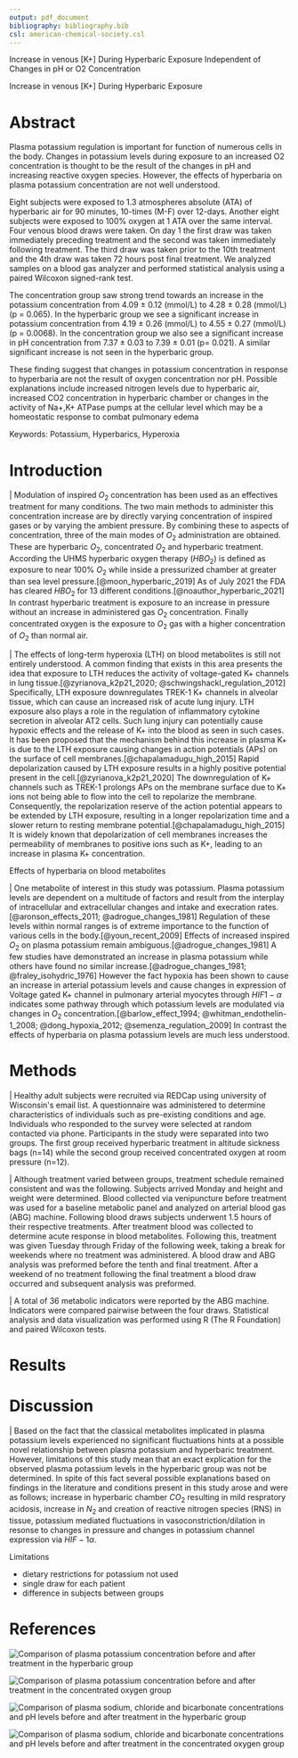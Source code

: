 ```yaml
---
output: pdf_document
bibliography: bibliography.bib
csl: american-chemical-society.csl
---
```


<!---pandoc --bibliography=test.bib --citeproc -o test.pdf test.md--->

Increase in venous [K+] During Hyperbaric Exposure Independent of Changes in pH or O2 Concentration

Increase in venous [K+] During Hyperbaric Exposure

# Abstract
Plasma potassium regulation is important for function of numerous cells in the body. Changes in potassium levels during exposure to an increased O2 concentration is thought to be the result of the changes in pH and increasing reactive oxygen species. However, the effects of hyperbaria on plasma potassium concentration are not well understood.

Eight subjects were exposed to 1.3 atmospheres absolute (ATA) of hyperbaric air for 90 minutes, 10-times (M-F) over 12-days. Another eight subjects were exposed to 100% oxygen at 1 ATA over the same interval. Four venous blood draws were taken. On day 1 the first draw was taken immediately preceding treatment and the second was taken immediately following treatment. The third draw was taken prior to the 10th treatment and the 4th draw was taken 72 hours post final treatment. We analyzed samples on a blood gas analyzer and performed statistical analysis using a paired Wilcoxon signed-rank test.

The concentration group saw strong trend towards an increase in the potassium concentration from 4.09 ± 0.12 (mmol/L) to 4.28 ± 0.28 (mmol/L) (p = 0.065). In the hyperbaric group we see a significant increase in potassium concentration from 4.19 ± 0.26 (mmol/L) to 4.55 ± 0.27 (mmol/L) (p = 0.0068). In the concentration group we also see a significant increase in pH concentration from 7.37 ± 0.03 to 7.39 ± 0.01 (p= 0.021). A similar significant increase is not seen in the hyperbaric group.

These finding suggest that changes in potassium concentration in response to hyperbaria are not the result of oxygen concentration nor pH. Possible explanations include increased nitrogen levels due to hyperbaric air, increased CO2 concentration in hyperbaric chamber or changes in the activity of Na+,K+ ATPase pumps at the cellular level which may be a homeostatic response to combat pulmonary edema

Keywords: Potassium, Hyperbarics, Hyperoxia

# Introduction

|       Modulation of inspired $O_2$ concentration has been used as an effectives treatment for many conditions. The two main methods to administer this concentration increase are by directly varying concentration of inspired gases or by varying the ambient pressure. By combining these to aspects of concentration, three of the main modes of $O_2$ administration are obtained. These are hyperbaric $O_2$, concentrated $O_2$ and hyperbaric treatment. According the UHMS hyperbaric oxygen therapy ($HBO_2$) is defined as exposure to near 100% $O_2$ while inside a pressurized chamber at greater than sea level pressure.[@moon_hyperbaric_2019] As of July 2021 the FDA has cleared $HBO_2$ for 13 different conditions.[@noauthor_hyperbaric_2021] In contrast hyperbaric treatment is exposure to an increase in pressure without an increase in administered gas $O_2$ concentration. Finally concentrated oxygen is the exposure to $O_2$ gas with a higher concentration of $O_2$ than normal air.

|       The effects of long-term hyperoxia (LTH) on blood metabolites is still not entirely understood. A common finding that exists in this area presents the idea that exposure to LTH reduces the activity of voltage-gated K+ channels in lung tissue.[@zyrianova_k2p21_2020; @schwingshackl_regulation_2012] Specifically, LTH exposure downregulates TREK-1 K+ channels in alveolar tissue, which can cause an increased risk of acute lung injury. LTH exposure also plays a role in the regulation of inflammatory cytokine secretion in alveolar AT2 cells. Such lung injury can potentially cause hypoxic effects and the release of K+ into the blood as seen in such cases.  It has been proposed that the mechanism behind this increase in plasma K+ is due to the LTH exposure causing changes in action potentials (APs) on the surface of cell membranes.[@chapalamadugu_high_2015] Rapid depolarization caused by LTH exposure results in a highly positive potential present in the cell.[@zyrianova_k2p21_2020] The downregulation of K+ channels such as TREK-1 prolongs APs on the membrane surface due to K+ ions not being able to flow into the cell to repolarize the membrane. Consequently, the repolarization reserve of the action potential appears to be extended by LTH exposure, resulting in a longer repolarization time and a slower return to resting membrane potential.[@chapalamadugu_high_2015] It is widely known that depolarization of cell membranes increases the permeability of membranes to positive ions such as K+, leading to an increase in plasma K+ concentration.

Effects of hyperbaria on blood metabolites

|       One metabolite of interest in this study was potassium. Plasma potassium levels are dependent on a multitude of factors and result from the interplay of intracellular and extracellular changes and intake and execration rates.[@aronson_effects_2011; @adrogue_changes_1981] Regulation of these levels within normal ranges is of extreme importance to the function of various cells in the body.[@youn_recent_2009] Effects of increased inspired $O_2$ on plasma potassium remain ambiguous.[@adrogue_changes_1981] A few studies have demonstrated an increase in plasma potassium while others have found no similar increase.[@adrogue_changes_1981; @fraley_isohydric_1976] However the fact hypoxia has been shown to cause an increase in arterial potassium levels and cause changes in expression of Voltage gated K+ channel in pulmonary arterial myocytes through $HIF1-\alpha$ indicates some pathway through which potassium levels are modulated via changes in $O_2$ concentration.[@barlow_effect_1994; @whitman_endothelin-1_2008; @dong_hypoxia_2012; @semenza_regulation_2009] In contrast the effects of hyperbaria on plasma potassium levels are much less understood.

# Methods

|       Healthy adult subjects were recruited via REDCap using university of Wisconsin's email list. A questionnaire was administered to determine characteristics of individuals such as pre-existing conditions and age. Individuals who responded to the survey were selected at random contacted via phone. Participants in the study were separated into two groups. The first group received hyperbaric treatment in altitude sickness bags (n=14) while the second group received concentrated oxygen at room pressure (n=12).

|        Although treatment varied between groups, treatment schedule remained consistent and was the following. Subjects arrived Monday and height and weight were determined. Blood collected via venipuncture before treatment was used for a baseline metabolic panel and analyzed on arterial blood gas (ABG) machine. Following blood draws subjects underwent 1.5 hours of their respective treatments. After treatment blood was collected to determine acute response in blood metabolites. Following this, treatment was given Tuesday through Friday of the following week, taking a break for weekends where no treatment was administered. A blood draw and ABG analysis was preformed before the tenth and final treatment. After a weekend of no treatment following the final treatment a blood draw occurred and subsequent analysis was preformed.

|       A total of 36 metabolic indicators were reported by the ABG machine. Indicators were compared pairwise between the four draws. Statistical analysis and data visualization was performed using R (The R Foundation) and paired Wilcoxon tests.

# Results

# Discussion

|      Based on the fact that the classical metabolites implicated in plasma potassium levels experienced no significant fluctuations hints at a possible novel relationship between plasma potassium and hyperbaric treatment. However, limitations of this study mean that an exact explication for the observed plasma potassium levels in the hyperbaric group was not be determined. In spite of this fact several possible explanations based on findings in the literature and conditions present in this study arose and were as follows; increase in hyperbaric chamber $CO_2$ resulting in mild respratory acidosis, increase in $N_2$ and creation of reactive nitrogen species (RNS) in tissue, potassium mediated fluctuations in vasoconstriction/dilation in resonse to changes in pressure and changes in potassium channel expression via $HIF-1\alpha$.

Limitations
- dietary restrictions for potassium not used
- single draw for each patient
- difference in subjects between groups

# References



![Comparison of plasma potassium concentration before and after treatment in the hyperbaric group](C:\Users\jakel\github\Increase-in-venous-K-\Figures\hyper_K+.jpg "Plasma Potassium levels in The Hyperbaric Group")

![Comparison of plasma potassium concentration before and after treatment in the concentrated oxygen group](C:\Users\jakel\github\Increase-in-venous-K-\Figures\conc_K+.jpg "Plasma Potassium levels in The Concentrated Oxygen Group")

![Comparison of plasma sodium, chloride and bicarbonate concentrations and pH levels before and after treatment in the hyperbaric group](C:\Users\jakel\github\Increase-in-venous-K-\Figures\hyper_ions.jpg)

![Comparison of plasma sodium, chloride and bicarbonate concentrations and pH levels before and after treatment in the concentrated oxygen group](C:\Users\jakel\github\Increase-in-venous-K-\Figures\conc_ions.jpg)
